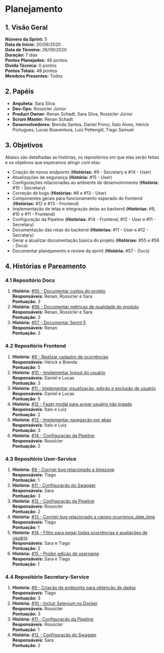 # Planejamento

## 1. Visão Geral
**Número da Sprint:** 5   
**Data de Início:** 20/09/2020  
**Data de Término:** 26/09/2020  
**Duração:** 7 dias  
**Pontos Planejados:** 48 pontos  
**Dívida Técnica:** 0 pontos  
**Pontos Totais:** 48 pontos  
**Membros Presentes:** Todos

## 2. Papéis
* **Arquiteta:** Sara Silva
* **Dev-Ops:** Rossicler Júnior 
* **Product Owner:** Renan Schadt, Sara Silva, Rossicler Júnior
* **Scrum Master:** Renan Schadt
* **Desenvolvedores:** Brenda Santos, Daniel Primo, Ítalo Alves, Hérick Portugues, Lucas Boaventura, Luiz Pettengill, Tiago Samuel

## 3. Objetivos
Abaixo são detalhadas as histórias, os repositórios em que elas serão feitas e os objetivos que esperamos atingir com elas:

* Criação de novos endpoints (**Histórias:** #9 - Secretary e #14 - User)
* Atualizações de segurança (**História:** #15 - User)
* Configurações relacionadas ao ambiente de desenvolvimento (**História:** #10 - Secretary)
* Correção de bugs (**Histórias:** #8 e #13 - User)
* Componentes gerais para funcionamento esperado do frontend (**Histórias:** #12 e #13 - Frontend)
* Implementação de telas e integração delas ao backend (**Histórias:** #9, #10 e #11 - Frontend)
* Configuração da Pipeline (**Histórias:** #14 - Frontend, #12 - User e #11 - Secretary)
* Documentação das rotas do backend (**Histórias:** #11 - User e #12 - Secratary)
* Gerar e atualizar documentação básica do projeto (**Histórias:** #55 e #56 - Docs)
* Documentar planejamento e review da sprint (**História:** #57 - Docs)

## 4. Histórias e Pareamento

### 4.1 Repositório Docs
1. **História:** [#55 - Documentar custos do projeto](https://github.com/fga-eps-mds/2020.1-stay-safe-docs/issues/55)    
**Responsáveis:** Renan, Rossicler e Sara     
**Pontuação:** 3     
2. **História:** [#56 - Documentar métricas de qualidade do produto](https://github.com/fga-eps-mds/2020.1-stay-safe-docs/issues/56)    
**Responsáveis:** Renan, Rossicler e Sara  
**Pontuação:** 3      
3. **História:** [#57 - Documentar Sprint 5](https://github.com/fga-eps-mds/2020.1-stay-safe-docs/issues/57)    
**Responsáveis:** Renan  
**Pontuação:** 3      

### 4.2 Repositório Frontend
1. **História:** [#9 - Realizar cadastro de ocorrências](https://github.com/fga-eps-mds/2020.1-stay-safe-front-end/issues/9)    
**Responsáveis:** Hérick e Brenda  
**Pontuação:** 5   
2. **História:** [#10 - Implementar logout do usuário](https://github.com/fga-eps-mds/2020.1-stay-safe-front-end/issues/10)    
**Responsáveis:** Daniel e Lucas   
**Pontuação:** 3   
3. **História:** [#11 - Implementar visualização, edição e exclusão de usuário](https://github.com/fga-eps-mds/2020.1-stay-safe-front-end/issues/11)    
**Responsáveis:** Daniel e Lucas  
**Pontuação:** 5   
4. **História:** [#12 - Fazer modal para avisar usuário não logado](https://github.com/fga-eps-mds/2020.1-stay-safe-front-end/issues/12)    
**Responsáveis:** Ítalo e Luiz  
**Pontuação:** 2   
5. **História:** [#13 - Implementar navegação por abas](https://github.com/fga-eps-mds/2020.1-stay-safe-front-end/issues/13)    
**Responsáveis:** Ítalo e Luiz  
**Pontuação:** 3   
6. **História:** [#14 - Configuração da Pipeline](https://github.com/fga-eps-mds/2020.1-stay-safe-front-end/issues/14)    
**Responsáveis:** Rossicler  
**Pontuação:** 2   



### 4.3 Repositório User-Service
1. **História:** [#8 - Corrigir bug relacionado a timezone](https://github.com/fga-eps-mds/2020.1-stay-safe-user-service/issues/8)    
**Responsáveis:** Tiago  
**Pontuação:** 1  
2. **História:** [#11 - Configuração do Swagger](https://github.com/fga-eps-mds/2020.1-stay-safe-user-service/issues/11)    
**Responsáveis:** Sara    
**Pontuação:** 3  
3. **História:** [#12 - Configuração da Pipeline](https://github.com/fga-eps-mds/2020.1-stay-safe-user-service/issues/12)    
**Responsáveis:** Rossicler    
**Pontuação:** 2  
4. **História:** [#13 - Corrigir bug relacionado a campo ocurrence_date_time](https://github.com/fga-eps-mds/2020.1-stay-safe-user-service/issues/13)    
**Responsáveis:** Tiago    
**Pontuação:** 1  
5. **História:** [#14 - Filtro para pegar todas ocorrências e avaliações de usuário](https://github.com/fga-eps-mds/2020.1-stay-safe-user-service/issues/14)    
**Responsáveis:** Sara e Tiago    
**Pontuação:** 2  
6. **História:** [#15 - Proibir edição de username](https://github.com/fga-eps-mds/2020.1-stay-safe-user-service/issues/15)    
**Responsáveis:** Sara e Tiago    
**Pontuação:** 1  

### 4.4 Repositório Secretary-Service
1. **História:** [#9 - Criação de endpoints para obtenção de dados](https://github.com/fga-eps-mds/2020.1-stay-safe-secretary-service/issues/9)    
**Responsáveis:** Tiago  
**Pontuação:** 3  
2. **História:** [#10 - Incluir Selenium no Docker](https://github.com/fga-eps-mds/2020.1-stay-safe-secretary-service/issues/10)    
**Responsáveis:** Rossicler    
**Pontuação:** 3    
3. **História:** [#11 - Configuração da Pipeline](https://github.com/fga-eps-mds/2020.1-stay-safe-secretary-service/issues/11)    
**Responsáveis:** Rossicler    
**Pontuação:** 1   
4. **História:** [#12 - Configuração do Swagger](https://github.com/fga-eps-mds/2020.1-stay-safe-secretary-service/issues/12)    
**Responsáveis:** Sara    
**Pontuação:** 2   